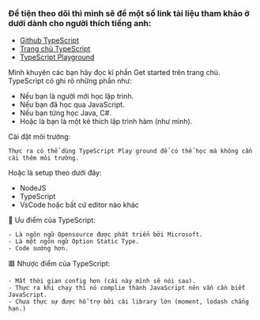### Để tiện theo dõi thì mình sẽ để một số link tài liệu tham khảo ở dưới dành cho người thích tiếng anh:
- [Github TypeScript](https://github.com/microsoft/TypeScript)
- [Trang chủ TypeScript](https://www.typescriptlang.org/)
- [TypeScript Playground](https://www.typescriptlang.org/play)

Mình khuyên các bạn hãy đọc kĩ phần Get started trên trang chủ. TypeScript có ghi rõ những phần như: 
- Nếu bạn là người mới học lập trình.
- Nếu bạn đã học qua JavaScript.
- Nếu bạn từng học Java, C#.
- Hoặc là bạn là một kẻ thích lập trình hàm (như mình).


Cài đặt môi trường:
```
Thực ra có thể dùng TypeScript Play ground để có thể học mà không cần cài thêm môi trường.
```
Hoặc là setup theo dưới đây:
- NodeJS
- TypeScript
- VsCode hoặc bất cứ editor nào khác

:rocket: Ưu điểm của TypeScript:  
```
- Là ngôn ngữ Opensource được phát triển bởi Microsoft.
- Là một ngôn ngữ Option Static Type.
- Code sướng hơn.
```
:red_square: Nhược điểm của TypeScript: 
```
- Mất thời gian config hơn (cái này mình sẽ nói sau).
- Thực ra khi chạy thì nó complie thành JavaScript nên vẫn cần biết JavaScript.
- Chưa thực sự được hỗ trợ bởi cái library lớn (moment, lodash chẳng hạn.)
```
